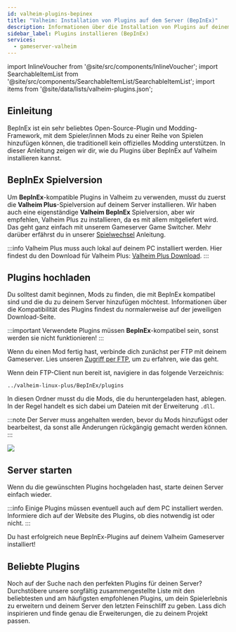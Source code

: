 ```yaml
---
id: valheim-plugins-bepinex
title: "Valheim: Installation von Plugins auf dem Server (BepInEx)"
description: Informationen über die Installation von Plugins auf deinem Valheim-Server mit BepInEx (Valheim Plus Server) von ZAP-Hosting - ZAP-Hosting.com Dokumentation
sidebar_label: Plugins installieren (BepInEx)
services:
  - gameserver-valheim
---
```


import InlineVoucher from '@site/src/components/InlineVoucher';
import SearchableItemList from '@site/src/components/SearchableItemList/SearchableItemList';
import items from '@site/data/lists/valheim-plugins.json';

## Einleitung
BepInEx ist ein sehr beliebtes Open-Source-Plugin und Modding-Framework, mit dem Spieler/innen Mods zu einer Reihe von Spielen hinzufügen können, die traditionell kein offizielles Modding unterstützen. In dieser Anleitung zeigen wir dir, wie du Plugins über BepInEx auf Valheim installieren kannst.

<InlineVoucher />

## BepInEx Spielversion

Um **BepInEx**-kompatible Plugins in Valheim zu verwenden, musst du zuerst die **Valheim Plus**-Spielversion auf deinem Server installieren. Wir haben auch eine eigenständige **Valheim BepInEx** Spielversion, aber wir empfehlen, Valheim Plus zu installieren, da es mit allem mitgeliefert wird. Das geht ganz einfach mit unserem Gameserver Game Switcher. Mehr darüber erfährst du in unserer [Spielwechsel](gameserver-gameswitch.md) Anleitung.

:::info
Valheim Plus muss auch lokal auf deinem PC installiert werden. Hier findest du den Download für Valheim Plus: [Valheim Plus Download](https://www.nexusmods.com/valheim/mods/4).
:::

## Plugins hochladen

Du solltest damit beginnen, Mods zu finden, die mit BepInEx kompatibel sind und die du zu deinem Server hinzufügen möchtest. Informationen über die Kompatibilität des Plugins findest du normalerweise auf der jeweiligen Download-Seite.

:::important
Verwendete Plugins müssen **BepInEx**-kompatibel sein, sonst werden sie nicht funktionieren!
:::

Wenn du einen Mod fertig hast, verbinde dich zunächst per FTP mit deinem Gameserver. Lies unseren [Zugriff per FTP](gameserver-ftpaccess.md), um zu erfahren, wie das geht.

Wenn dein FTP-Client nun bereit ist, navigiere in das folgende Verzeichnis:
```
../valheim-linux-plus/BepInEx/plugins
```

In diesen Ordner musst du die Mods, die du heruntergeladen hast, ablegen. In der Regel handelt es sich dabei um Dateien mit der Erweiterung `.dll`.

:::note
Der Server muss angehalten werden, bevor du Mods hinzufügst oder bearbeitest, da sonst alle Änderungen rückgängig gemacht werden können.
:::

![](https://screensaver01.zap-hosting.com/index.php/s/d8gTeFiGXTsxHwz/preview)

## Server starten

Wenn du die gewünschten Plugins hochgeladen hast, starte deinen Server einfach wieder.

:::info
Einige Plugins müssen eventuell auch auf dem PC installiert werden. Informiere dich auf der Website des Plugins, ob dies notwendig ist oder nicht.
:::

Du hast erfolgreich neue BepInEx-Plugins auf deinem Valheim Gameserver installiert!

## Beliebte Plugins

Noch auf der Suche nach den perfekten Plugins für deinen Server? Durchstöbere unsere sorgfältig zusammengestellte Liste mit den beliebtesten und am häufigsten empfohlenen Plugins, um dein Spielerlebnis zu erweitern und deinem Server den letzten Feinschliff zu geben. Lass dich inspirieren und finde genau die Erweiterungen, die zu deinem Projekt passen.

<SearchableItemList items={items} />

<InlineVoucher />
